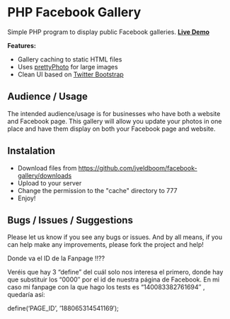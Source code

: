 PHP Facebook Gallery
====================

Simple PHP program to display public Facebook galleries. **[Live Demo](http://demos.castletwo.com/facebook-gallery/)**

**Features:**

- Gallery caching to static HTML files
- Uses [prettyPhoto](http://www.no-margin-for-errors.com/projects/prettyphoto-jquery-lightbox-clone/) for large images
- Clean UI based on [Twitter Bootstrap](http://twitter.github.com/bootstrap/)


Audience / Usage
----------------

The intended audience/usage is for businesses who have both a website and Facebook page. 
This gallery will allow you update your photos in one place and have them display on both your Facebook page and website.

Instalation
-----------

- Download files from https://github.com/jveldboom/facebook-gallery/downloads
- Upload to your server
- Change the permission to the "cache" directory to 777
- Enjoy!

Bugs / Issues / Suggestions
---------------------------

Please let us know if you see any bugs or issues. And by all means, if you can help make any improvements, please fork the project and help!

Donde va el ID de la Fanpage !!?? 

<?php
define(‘PAGE_ID’, ’00000000000000′);
define(‘APP_ID’,”);
define(‘APP_SECRET’,”);
$face = new FacePageAlbum(PAGE_ID, $_GET['aid'], $_GET['aurl'], APP_ID, APP_SECRET);
?>

Veréis que hay 3 “define” del cuál solo nos interesa el primero, donde hay que substituir los “0000″ por el id de nuestra página de Facebook. En mi caso mi fanpage con la que hago los tests es “140083382761694″ , quedaría así:

define(‘PAGE_ID’, ’188065314541169′);
